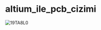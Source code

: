 # altium_ile_pcb_cizimi
 
![19TA8L0](https://user-images.githubusercontent.com/64609951/159066712-343065b2-c15f-44e2-9165-6f294e6b3f22.jpg)

